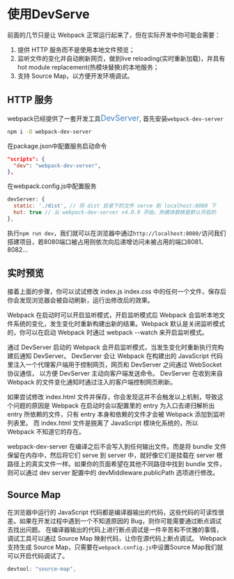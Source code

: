 # 使用DevServe

前面的几节只是让 Webpack 正常运行起来了，但在实际开发中你可能会需要：

1. 提供 HTTP 服务而不是使用本地文件预览；
2. 监听文件的变化并自动刷新网页，做到live reloading(实时重新加载)，并具有hot module replacement(热模块替换)的本地服务；
3. 支持 Source Map，以方便开发环境调试。

## HTTP 服务

webpack已经提供了一套开发工具<font style="font-size: 18px; color: #4183C4">DevServer</font>,
首先安装`webpack-dev-server`

```bash
npm i -D webpack-dev-server
```

在package.json中配置服务启动命令

```json
"scripts": {
  "dev": "webpack-dev-server",
},
```

在webpack.config.js中配置服务
```js
devServer: {
  static: './dist', // 将 dist 目录下的文件 serve 到 localhost:8080 下
  hot: true // 从 webpack-dev-server v4.0.0 开始，热模块替换是默认开启的
},
```

执行`npm run dev`，我们就可以在浏览器中通过`http://localhost:8080/`访问我们搭建项目，若8080端口被占用则依次向后递增访问未被占用的端口8081、8082...

## 实时预览

接着上面的步骤，你可以试试修改 index.js index.css 中的任何一个文件，保存后你会发现浏览器会被自动刷新，运行出修改后的效果。

Webpack 在启动时可以开启监听模式，开启监听模式后 Webpack 会监听本地文件系统的变化，发生变化时重新构建出新的结果。Webpack 默认是关闭监听模式的，你可以在启动 Webpack 时通过 webpack --watch 来开启监听模式。

通过 DevServer 启动的 Webpack 会开启监听模式，当发生变化时重新执行完构建后通知 DevServer。 DevServer 会让 Webpack 在构建出的 JavaScript 代码里注入一个代理客户端用于控制网页，网页和 DevServer 之间通过 WebSocket 协议通信， 以方便 DevServer 主动向客户端发送命令。 DevServer 在收到来自 Webpack 的文件变化通知时通过注入的客户端控制网页刷新。

如果尝试修改 index.html 文件并保存，你会发现这并不会触发以上机制，导致这个问题的原因是 Webpack 在启动时会以配置里的 entry 为入口去递归解析出 entry 所依赖的文件，只有 entry 本身和依赖的文件才会被 Webpack 添加到监听列表里。 而 index.html 文件是脱离了 JavaScript 模块化系统的，所以 Webpack 不知道它的存在。

webpack-dev-server 在编译之后不会写入到任何输出文件。而是将 bundle 文件保留在内存中，然后将它们 serve 到 server 中，就好像它们是挂载在 server 根路径上的真实文件一样。如果你的页面希望在其他不同路径中找到 bundle 文件，则可以通过 dev server 配置中的 devMiddleware.publicPath 选项进行修改。

## Source Map

在浏览器中运行的 JavaScript 代码都是编译器输出的代码，这些代码的可读性很差。如果在开发过程中遇到一个不知道原因的 Bug，则你可能需要通过断点调试去找出问题。 在编译器输出的代码上进行断点调试是一件辛苦和不优雅的事情， 调试工具可以通过 Source Map 映射代码，让你在源代码上断点调试。 Webpack 支持生成 Source Map，只需要在`webpack.config.js`中设置Source Map我们就可以开启代码调试了。

```js
devtool: "source-map",
```
